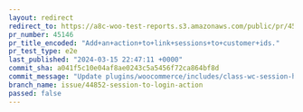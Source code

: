 ```yaml
---
layout: redirect
redirect_to: https://a8c-woo-test-reports.s3.amazonaws.com/public/pr/45146/e2e/index.html
pr_number: 45146
pr_title_encoded: "Add+an+action+to+link+sessions+to+customer+ids."
pr_test_type: e2e
last_published: "2024-03-15 22:47:11 +0000"
commit_sha: a041f5c10e04af8ae0243c5a5456f72ca864bf8d
commit_message: "Update plugins/woocommerce/includes/class-wc-session-handler.php"
branch_name: issue/44852-session-to-login-action
passed: false
---
```

